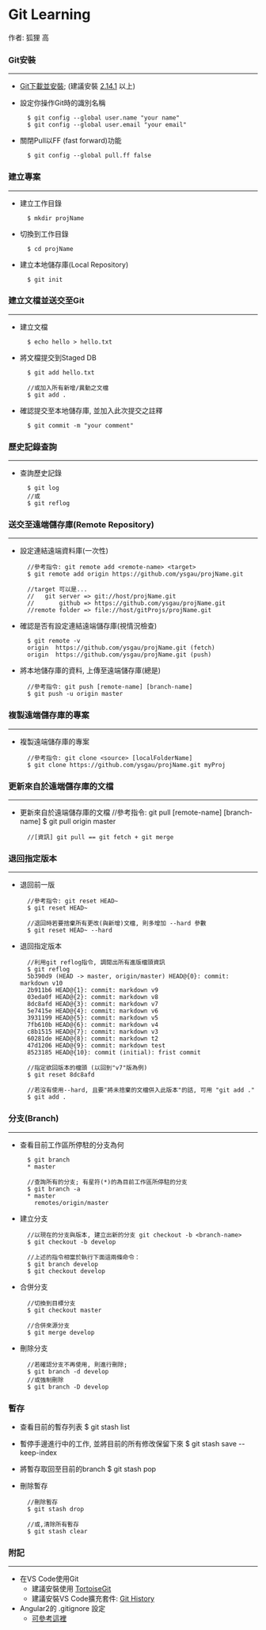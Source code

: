 Git Learning
======

作者: 狐狸 高


### Git安裝
------
* [Git下載並安裝](https://git-scm.com/downloads); (建議安裝 [2.14.1](https://github.com/git-for-windows/git/releases/download/v2.14.1.windows.1/Git-2.14.1-64-bit.exe) 以上)
* 設定你操作Git時的識別名稱

		$ git config --global user.name "your name"
		$ git config --global user.email "your email"

* 關閉Pull以FF (fast forward)功能

		$ git config --global pull.ff false

### 建立專案
------
* 建立工作目錄

		$ mkdir projName

* 切換到工作目錄

		$ cd projName

* 建立本地儲存庫(Local Repository)

		$ git init


### 建立文檔並送交至Git
------

* 建立文檔

		$ echo hello > hello.txt

* 將文檔提交到Staged DB

		$ git add hello.txt
		
		//或加入所有新增/異動之文檔
		$ git add .

* 確認提交至本地儲存庫, 並加入此次提交之註釋

		$ git commit -m "your comment"


### 歷史記錄查詢
------

* 查詢歷史記錄


		$ git log
		//或
		$ git reflog


### 送交至遠端儲存庫(Remote Repository)
------

* 設定連結遠端資料庫(一次性)

		//參考指令: git remote add <remote-name> <target>
		$ git remote add origin https://github.com/ysgau/projName.git
		
		//target 可以是...
		//   git server => git://host/projName.git
		//       github => https://github.com/ysgau/projName.git
		//remote folder => file://host/gitProjs/projName.git

* 確認是否有設定連結遠端儲存庫(視情況檢查)

		$ git remote -v
		origin  https://github.com/ysgau/projName.git (fetch)
		origin  https://github.com/ysgau/projName.git (push)

* 將本地儲存庫的資料, 上傳至遠端儲存庫(總是)

		//參考指令: git push [remote-name] [branch-name]
		$ git push -u origin master

### 複製遠端儲存庫的專案
------

* 複製遠端儲存庫的專案

		//參考指令: git clone <source> [localFolderName]
		$ git clone https://github.com/ysgau/projName.git myProj

### 更新來自於遠端儲存庫的文檔
------

* 更新來自於遠端儲存庫的文檔
		//參考指令: git pull [remote-name] [branch-name]
		$ git pull origin master
		
		//[資訊] git pull == git fetch + git merge

### 退回指定版本
------

* 退回前一版

		//參考指令: git reset HEAD~
		$ git reset HEAD~
		
		//退回時若要捨棄所有更改(與新增)文檔, 則多增加 --hard 參數
		$ git reset HEAD~ --hard

* 退回指定版本

		//利用git reflog指令, 調閱出所有進版檔頭資訊
		$ git reflog
		5b390d9 (HEAD -> master, origin/master) HEAD@{0}: commit: markdown v10
		2b911b6 HEAD@{1}: commit: markdown v9
		03eda0f HEAD@{2}: commit: markdown v8
		8dc8afd HEAD@{3}: commit: markdown v7
		5e7415e HEAD@{4}: commit: markdown v6
		3931199 HEAD@{5}: commit: markdown v5
		7fb610b HEAD@{6}: commit: markdown v4
		c8b1515 HEAD@{7}: commit: markdown v3
		60281de HEAD@{8}: commit: markdown t2
		47d1206 HEAD@{9}: commit: markdown test
		8523185 HEAD@{10}: commit (initial): frist commit
		
		//指定欲回版本的檔頭 (以回到"v7"版為例)
		$ git reset 8dc8afd 

		//若沒有使用--hard, 且要"將未捨棄的文檔併入此版本"的話, 可用 "git add ."
		$ git add .

### 分支(Branch)
------

* 查看目前工作區所停駐的分支為何

		$ git branch
		* master
		
		//查詢所有的分支; 有星符(*)的為目前工作區所停駐的分支
		$ git branch -a
		* master
		  remotes/origin/master

* 建立分支

		//以現在的分支與版本, 建立出新的分支 git checkout -b <branch-name>
		$ git checkout -b develop
		
		//上述的指令相當於執行下面這兩條命令：
		$ git branch develop
		$ git checkout develop

* 合併分支

		//切換到目標分支
		$ git checkout master
		
		//合併來源分支
		$ git merge develop

* 刪除分支

		//若確認分支不再使用, 則進行刪除;
		$ git branch -d develop
		//或強制刪除
		$ git branch -D develop

### 暫存

* 查看目前的暫存列表
        $ git stash list

* 暫停手邊進行中的工作, 並將目前的所有修改保留下來
        $ git stash save --keep-index

* 將暫存取回至目前的branch
        $ git stash pop

* 刪除暫存

        //刪除暫存
        $ git stash drop
        
        //或,清除所有暫存
        $ git stash clear


### 附記
------

* 在VS Code使用Git
	- 建議安裝使用 [TortoiseGit](https://tortoisegit.org/download/)
	- 建議安裝VS Code擴充套件: [Git History](https://marketplace.visualstudio.com/items?itemName=donjayamanne.githistory)
* Angular2的 .gitignore 設定
	- [可參考這裡](https://github.com/ysgau/GitLearning/blob/master/.gitignore)